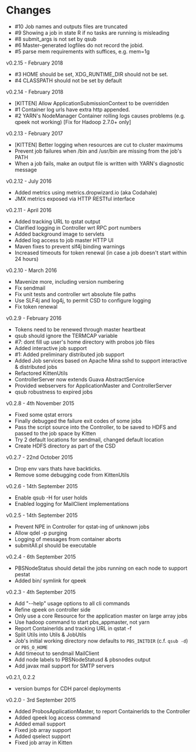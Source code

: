 # Changes

 * #10 Job names and outputs files are truncated
 * #9 Showing a job in state R if no tasks are running is misleading
 * #8 submit_args is not set by qsub
 * #6 Master-generated logfiles do not record the jobid.
 * #5 parse mem requirements with suffices, e.g. mem=1g

v0.2.15 - February 2018
 * #3 HOME should be set, XDG_RUNTIME_DIR should not be set.
 * #4 CLASSPATH should not be set by default

v0.2.14 - February 2018
 * [KITTEN] Allow ApplicationSubmissionContext to be overridden
 * #1 Container log urls have extra http appended.
 * #2 YARN's NodeManager Container rolling logs causes problems (e.g. qpeek not working) [Fix for Hadoop 2.7.0+ only]

v0.2.13 - February 2017
 * [KITTEN] Better logging when resources are cut to cluster maximums
 * Prevent job failures when /bin and /usr/bin are missing from the job's PATH
 * When a job fails, make an output file is written with YARN's diagnostic message

v0.2.12 - July 2016
 * Added metrics using metrics.dropwizard.io (aka Codahale)
 * JMX metrics exposed via HTTP RESTful interface

v0.2.11 - April 2016
 * Added tracking URL to qstat output
 * Clarified logging in Controller wrt RPC port numbers
 * Added background image to servlets
 * Added log access to job master HTTP UI
 * Maven fixes to prevent slf4j binding warnings
 * Increased timeouts for token renewal (in case a job doesn't start within 24 hours) 

v0.2.10 - March 2016
 * Mavenize more, including version numbering
 * Fix sendmail
 * Fix unit tests and controller wrt absolute file paths
 * Use SLF4j and log4j, to permit CSD to configure logging
 * Fix token renewal

v0.2.9 - February 2016
 * Tokens need to be renewed through master heartbeat
 * qsub should ignore the TERMCAP variable
 * #7: dont fill up user's home directory with probos job files
 * Added interactive job support
 * #1: Added preliminary distributed job support
 * Added Job services based on Apache Mina sshd to support interactive & distributed jobs
 * Refactored KittenUtils
 * ControllerServer now extends Guava AbstractService
 * Provided webservers for ApplicationMaster and ControllerServer
 * qsub robustness to expired jobs  

v0.2.8 - 4th November 2015
 * Fixed some qstat errors
 * Finally debugged the failure exit codes of some jobs
 * Pass the script source into the Controller, to be saved to HDFS and passed to the job space by Kitten
 * Try 2 default locations for sendmail, changed default location
 * Create HDFS directory as part of the CSD

v0.2.7 - 22nd October 2015
 * Drop env vars thats have backticks.
 * Remove some debugging code from KittenUtils
 

v0.2.6 - 14th September 2015

 * Enable qsub -H for user holds
 * Enabled logging for MailClient implementations 

v0.2.5 - 14th September 2015

 * Prevent NPE in Controller for qstat-ing of unknown jobs
 * Allow qdel -p purging
 * Logging of messages from container aborts
 * submitAll.pl should be executable

v0.2.4 - 6th September 2015

 * PBSNodeStatus should detail the jobs running on each node to support pestat
 * Added bin/ symlink for qpeek

v0.2.3 - 4th September 2015

 * Add "--help" usage options to all cli commands
 * Refine qpeek on controller side
 * Only use a core Resource for the application master on large array jobs
 * Use hadoop command to start pbs_appmaster, not yarn
 * Report ContainerIds and tracking URL in qstat -f
 * Split Utils into Utils & JobUtils
 * Job's initial working directory now defaults to `PBS_INITDIR` (c.f. `qsub -d`) or `PBS_O_HOME`
 * Add timeout to sendmail MailClient
 * Add node labels to PBSNodeStatusd & pbsnodes output
 * Add javax mail support for SMTP servers

v0.2.1, 0.2.2 

 * version bumps for CDH parcel deployments

v0.2.0 - 3rd September 2015

 * Added ProbosApplicationMaster, to report ContainerIds to the Controller
 * Added qpeek log access command
 * Added email support
 * Fixed job array support
 * Added qselect support
 * Fixed job array in Kitten
